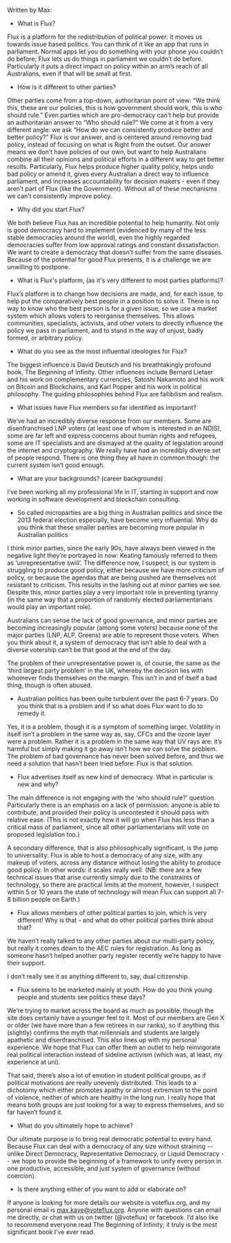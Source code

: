 Written by Max:

- What is Flux?

Flux is a platform for the redistribution of political power: it moves us towards issue based politics. You can think of it like an app that runs in parliament. Normal apps let you do something with your phone you couldn’t do before; Flux lets us do things in parliament we couldn’t do before. Particularly it puts a direct impact on policy within an arm’s reach of all Australians, even if that will be small at first.

 - How is it different to other parties?

Other parties come from a top-down, authoritarian point of view: “We think this, these are our policies, this is how government should work, this is who should rule.” Even parties which are pro-democracy can’t help but provide an authoritarian answer to “Who should rule?”
We come at it from a very different angle: we ask “How do we can consistently produce better and better policy?” Flux is our answer, and is centered around removing bad policy, instead of focusing on what is Right from the outset. Our answer means we don’t have policies of our own, but want to help Australians combine all their opinions and political efforts in a different way to get better results. Particularly, Flux helps produce higher quality policy, helps undo bad policy or amend it, gives every Australian a direct way to influence parliament, and increases accountability for decision makers - even if they aren’t part of Flux (like the Government). Without all of these mechanisms we can’t consistently improve policy.

- Why did you start Flux?

We both believe Flux has an incredible potential to help humanity. Not only is good democracy hard to implement (evidenced by many of the less stable democracies around the world), even the highly regarded democracies suffer from low approval ratings and constant dissatisfaction. We want to create a democracy that doesn’t suffer from the same diseases. Because of the potential for good Flux presents, it is a challenge we are unwilling to postpone.

- What is Flux's platform, (as it's very different to most parties platforms)?

Flux’s platform is to change how decisions are made, and, for each issue, to help put the comparatively best people in a position to solve it. There is no way to know who the best person is for a given issue, so we use a market system which allows voters to reorganise themselves. This allows communities, specialists, activists, and other voters to directly influence the policy we pass in parliament, and to stand in the way of unjust, badly formed, or arbitrary policy.

- What do you see as the most influential ideologies for Flux?

The biggest influence is David Deutsch and his breathtakingly profound book, The Beginning of Infinity. Other influences include Bernard Lietaer and his work on complementary currencies, Satoshi Nakamoto and his work on Bitcoin and Blockchains, and Karl Popper and his work in political philosophy. The guiding philosophies behind Flux are fallibilism and realism.

- What issues have Flux members so far identified as important?

We’ve had an incredibly diverse response from our members. Some are disenfranchised LNP voters (at least one of whom is interested in an NDIS), some are far left and express concerns about human rights and refugees, some are IT specialists and are dismayed at the quality of legislation around the internet and cryptography. We really have had an incredibly diverse set of people respond. There is one thing they all have in common though: the current system isn’t good enough.

- What are your backgrounds? (career backgrounds)

I’ve been working all my professional life in IT, starting in support and now working in software development and blockchain consulting.

- So called microparties are a big thing in Australian politics and since the 2013 federal election especially, have become very influential. Why do you think that these smaller parties are becoming more popular in Australian politics

I think minor parties, since the early 90s, have always been viewed in the negative light they’re portrayed in now: Keating famously referred to them as ‘unrepresentative swill’. The difference now, I suspect, is our system is struggling to produce good policy, either because we have more criticism of policy, or because the agendas that are being pushed are themselves not resistant to criticism. This results in the lashing out at minor parties we see. Despite this, minor parties play a very important role in preventing tyranny (in the same way that a proportion of randomly elected parliamentarians would play an important role).

Australians can sense the lack of good governance, and minor parties are becoming increasingly popular (among some voters) because none of the major parties (LNP, ALP, Greens) are able to represent those voters. When you think about it, a system of democracy that isn’t able to deal with a diverse votership can’t be that good at the end of the day.

The problem of their unrepresentative power is, of course, the same as the ‘third largest party problem’ in the UK, whereby the decision lies with whomever finds themselves on the margin. This isn’t in and of itself a bad thing, though is often abused.

- Australian politics has been quite turbulent over the past 6-7 years. Do you think that is a problem and if so what does Flux want to do to remedy it.

Yes, it is a problem, though it is a symptom of something larger. Volatility in itself isn’t a problem in the same way as, say, CFCs and the ozone layer were a problem. Rather it is a problem in the same way that UV rays are: it’s harmful but simply making it go away isn’t how we can solve the problem. The problem of bad governance has never been solved before, and thus we need a solution that hasn’t been tried before: Flux is that solution.

- Flux advertises itself as new kind of democracy. What in particular is new and why?

The main difference is not engaging with the ‘who should rule?’ question. Particularly there is an emphasis on a lack of permission: anyone is able to contribute, and provided their policy is uncontested it should pass with relative ease. (This is not exactly how it will go when Flux has less than a critical mass of parliament, since all other parliamentarians will vote on proposed legislation too.)

A secondary difference, that is also philosophically significant, is the jump to universality: Flux is able to host a democracy of any size, with any makeup of voters, across any distance without losing the ability to produce good policy. In other words: it scales really well. (NB: there are a few technical issues that arise currently simply due to the constraints of technology, so there are practical limits at the moment, however, I suspect within 5 or 10 years the state of technology will mean Flux can support all 7-8 billion people on Earth.)

- Flux allows members of other political parties to join, which is very different! Why is that - and what do other political parties think about that?

We haven’t really talked to any other parties about our multi-party policy, but really it comes down to the AEC rules for registration. As long as someone hasn’t helped another party register recently we’re happy to have their support.

I don’t really see it as anything different to, say, dual citizenship.

- Flux seems to be marketed mainly at youth. How do you think young people and students see politics these days?

We’re trying to market across the board as much as possible, though the site does certainly have a younger feel to it. Most of our members are Gen X or older (we have more than a few retirees in our ranks), so if anything this (slightly) confirms the myth that millennials and students are largely apathetic and disenfranchised. This also lines up with my personal experience. We hope that Flux can offer them an outlet to help reinvigorate real political interaction instead of sideline activism (which was, at least, my experience at uni).

That said, there’s also a lot of emotion in student political groups, as if political motivations are really unevenly distributed. This leads to a dichotomy which either promotes apathy or almost extremism to the point of violence, neither of which are healthy in the long run. I really hope that means both groups are just looking for a way to express themselves, and so far haven’t found it.

- What do you ultimately hope to achieve?

Our ultimate purpose is to bring real democratic potential to every hand. Because Flux can deal with a democracy of any size without straining -- unlike Direct Democracy, Representative Democracy, or Liquid Democracy -- we hope to provide the beginning of a framework to unify every person in one productive, accessible, and just system of governance (without coercion).

- Is there anything either of you want to add or elaborate on?

If anyone is looking for more details our website is voteflux.org, and my personal email is max.kaye@voteflux.org. Anyone with questions can email me directly, or chat with us on twitter (@voteflux) or facebook. I’d also like to recommend everyone read The Beginning of Infinity; it truly is the most significant book I’ve ever read.
